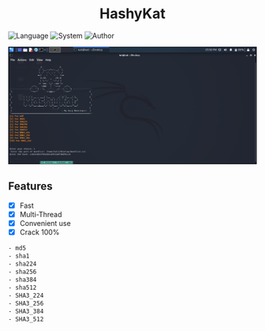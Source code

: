 <h1 align="center"> HashyKat </h1>

![Language](https://img.shields.io/badge/Language-Python-pink.svg)
![System](https://img.shields.io/badge/System-Linux-red)
![Author](https://img.shields.io/badge/Author-Anuj-yellow)

![](HashyKat.png)

## Features
- [x] Fast
- [x] Multi-Thread
- [x] Convenient use
- [x] Crack 100%

```
- md5
- sha1
- sha224
- sha256 
- sha384
- sha512
- SHA3_224
- SHA3_256
- SHA3_384
- SHA3_512

